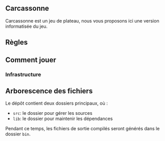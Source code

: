 ## Carcassonne

Carcassonne est un jeu de plateau, nous vous proposons ici une version informatisée du jeu.

## Règles

## Comment jouer

### Infrastructure

## Arborescence des fichiers

Le dépôt contient deux dossiers principaux, où :

- `src`: le dossier pour gérer les sources
- `lib`: le dossier pour maintenir les dépendances

Pendant ce temps, les fichiers de sortie compilés seront générés dans le dossier `bin`.
